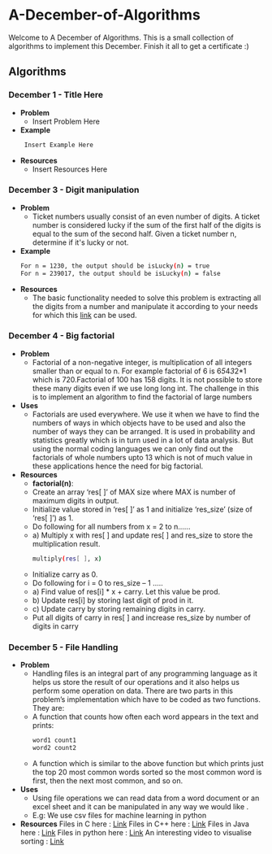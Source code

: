 # A-December-of-Algorithms
Welcome to A December of Algorithms. This is a small collection of algorithms to implement this December. Finish it all to get a certificate :)
## Algorithms
### **December 1 - Title Here**
- **Problem**
  - Insert Problem Here
- **Example**
  ```bash
   Insert Example Here
  ```
- **Resources**
  - Insert Resources Here

### **December 3 - Digit manipulation**
- **Problem**
  - Ticket numbers usually consist of an even number of digits. A ticket number is considered lucky if the sum of the first half of the digits is equal to the sum of the second half.  Given a ticket number n, determine if it's lucky or not.
- **Example**
  ```bash
  For n = 1230, the output should be isLucky(n) = true
  For n = 239017, the output should be isLucky(n) = false
  ```
- **Resources**
  - The basic functionality needed to solve this problem is extracting all the digits from a number and manipulate it according to your needs for which this [link](https://www.youtube.com/watch?v=rporZ07Tc4M) can be used.

###  **December 4 - Big factorial**
- **Problem**
  - Factorial of a non-negative integer, is multiplication of all integers smaller than or equal to n. For example factorial of 6 is 6*5*4*3*2*1 which is 720.Factorial of 100 has 158 digits. It is not possible to store these many digits even if we use long long int. The challenge in this is to implement an algorithm to find the factorial of large numbers
- **Uses**
  - Factorials are used everywhere. We use it when we have to find the numbers of ways in which objects have to be used and also the number of ways they can be arranged. It is used in probability and statistics greatly which is in turn used in a lot of data analysis. But using the normal coding languages we can only find out the factorials of whole numbers upto 13 which is not of much value in these applications hence the need for big factorial.
- **Resources**
  - **factorial(n)**:
  - Create an array ‘res[ ]’ of MAX size where MAX is number of maximum digits in output.
  - Initialize value stored in ‘res[ ]’ as 1 and initialize ‘res_size’ (size of ‘res[ ]’) as 1.
  - Do following for all numbers from x = 2 to n......
  - a) Multiply x with res[ ] and update res[ ] and res_size to store the multiplication result.
    ```bash
    multiply(res[ ], x)
    ```
  - Initialize carry as 0.
  - Do following for i = 0 to res_size – 1 .....
  - a) Find value of res[i] * x + carry. Let this value be prod.
  - b) Update res[i] by storing last digit of prod in it.
  - c) Update carry by storing remaining digits in carry.
  - Put all digits of carry in res[ ] and increase res_size by number of digits in carry

###  **December 5 - File Handling**
- **Problem**
  - Handling files is an integral part of any programming language as it helps us store the result of our operations and it also helps us perform some operation on data. There are two parts in this problem’s implementation which have to be coded as two functions. They are:
  - A function that counts how often each word appears in the text and prints:
    ```bash
    word1 count1
    word2 count2
    ```
  - A function which is similar to the above function but which prints just the top 20 most common words sorted so the most common word is first, then the next most common, and so on.
- **Uses**
  - Using file operations we can read data from a word document or an excel sheet and it can be manipulated in any way we would like .
  - E.g: We use csv files for machine learning in python
- **Resources**
    Files in C here : [Link](https://www.programiz.com/c-programming/c-file-input-output)
    Files in C++ here : [Link](http://www.cplusplus.com/doc/tutorial/files/)
    Files in Java here : [Link](https://www.tutorialspoint.com/java/java_files_io.htm)
    Files in python here : [Link](https://www.w3schools.com/python/python_file_handling.asp)
    An interesting video to visualise sorting : [Link](https://www.youtube.com/watch?v=kPRA0W1kECg)
